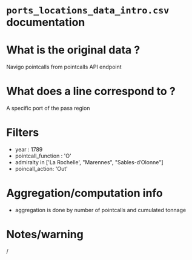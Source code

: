 
`ports_locations_data_intro.csv` documentation
===

# What is the original data ? 

Navigo pointcalls from pointcalls API endpoint

# What does a line correspond to ?

A specific port of the pasa region

# Filters

- year : 1789
- pointcall_function : 'O'
- admiralty in ['La Rochelle', "Marennes", "Sables-d’Olonne"]
- poincall_action: 'Out'

# Aggregation/computation info

- aggregation is done by number of pointcalls and cumulated tonnage

# Notes/warning

/
